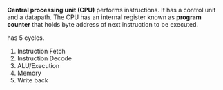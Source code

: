 **Central processing unit (CPU)** performs instructions. It has a control unit and a datapath. The CPU has an internal register known as **program counter** that holds byte address of next instruction to be executed.




has 5 cycles.

1. Instruction Fetch
2. Instruction Decode
3. ALU/Execution
4. Memory
5. Write back